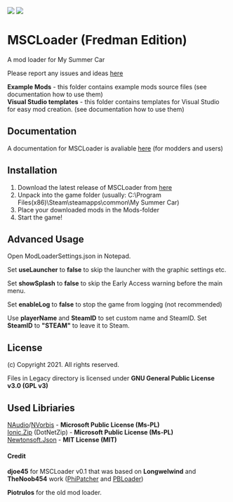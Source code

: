 [![](https://img.shields.io/github/release/Fredrik95/MSCModLoaderPro.svg?style=flat-square)](#) 
[![](https://img.shields.io/github/downloads/Fredrik95/MSCModLoaderPro/total.svg?style=flat-square)](#)

# MSCLoader (Fredman Edition)
A mod loader for My Summer Car 

Please report any issues and ideas [here](https://github.com/Fredrik95/MSCModLoader-FredmanEdition-/issues)

**Example Mods** - this folder contains example mods source files (see documentation how to use them)  
**Visual Studio templates** - this folder contains templates for Visual Studio for easy mod creation. (see documentation how to use them)  
## Documentation
A documentation for MSCLoader is avaliable [here](https://github.com/Fredrik95/MSCModLoader-FredmanEdition-/wiki) (for modders and users)  

## Installation
1. Download the latest release of MSCLoader from [here](https://github.com/Fredrik95/MSCModLoader-FredmanEdition-/releases)
2. Unpack into the game folder (usually: C:\Program Files(x86)\Steam\steamapps\common\My Summer Car)
3. Place your downloaded mods in the Mods-folder
4. Start the game!

## Advanced Usage
Open ModLoaderSettings.json in Notepad.

Set **useLauncher** to **false** to skip the launcher with the graphic settings etc.

Set **showSplash** to **false** to skip the Early Access warning before the main menu.

Set **enableLog** to **false** to stop the game from logging (not recommended)

Use **playerName** and **SteamID** to set custom name and SteamID. Set **SteamID** to **"STEAM"** to leave it to Steam.

## License
(c) Copyright 2021. All rights reserved.

Files in Legacy directory is licensed under **GNU General Public License v3.0 (GPL v3)**   

## Used Libriaries
[NAudio](https://github.com/naudio/NAudio)/[NVorbis](https://github.com/ioctlLR/NVorbis) - **Microsoft Public License (Ms-PL)**   
[Ionic.Zip](https://archive.codeplex.com/?p=dotnetzip) (DotNetZip) - **Microsoft Public License (Ms-PL)**   
[Newtonsoft.Json](https://github.com/JamesNK/Newtonsoft.Json) - **MIT License (MIT)**    

#### Credit
**djoe45** for MSCLoader v0.1 that was based on **Longwelwind** and **TheNoob454** work ([PhiPatcher](https://github.com/Longwelwind/PhiScript) and [PBLoader](https://github.com/TheNoob454/PBLoader))

**Piotrulos** for the old mod loader.
